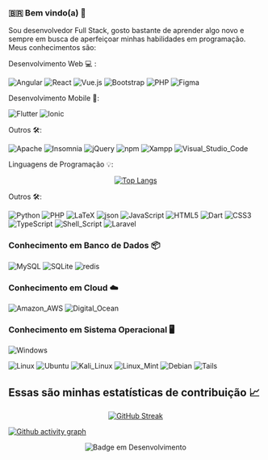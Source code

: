 ### :brazil: Bem vindo(a) 👋

Sou desenvolvedor Full Stack, gosto bastante de aprender algo novo e sempre em busca de aperfeiçoar minhas habilidades em programação.
Meus conhecimentos são: 

Desenvolvimento Web :computer: :

![Angular](https://img.shields.io/badge/Angular-DD0031?style=for-the-badge&logo=angular&logoColor=white)
![React](https://img.shields.io/badge/React-20232A?style=for-the-badge&logo=react&logoColor=61DAFB)
![Vue.js](https://img.shields.io/badge/Vue.js-35495E?style=for-the-badge&logo=vuedotjs&logoColor=4FC08D)
![Bootstrap](https://img.shields.io/badge/Bootstrap-563D7C?style=for-the-badge&logo=bootstrap&logoColor=white)
![PHP](https://img.shields.io/badge/PHP-777BB4?style=for-the-badge&logo=php&logoColor=white)
![Figma](https://img.shields.io/badge/Figma-F24E1E?style=for-the-badge&logo=figma&logoColor=white)

Desenvolvimento Mobile :iphone::

![Flutter](https://img.shields.io/badge/Flutter-02569B?style=for-the-badge&logo=flutter&logoColor=white)
![Ionic](https://img.shields.io/badge/Ionic-3880FF?style=for-the-badge&logo=ionic&logoColor=white)

Outros :hammer_and_wrench::

![Apache](https://img.shields.io/badge/Apache-D22128?style=for-the-badge&logo=Apache&logoColor=white)
![Insomnia](https://img.shields.io/badge/Insomnia-5849be?style=for-the-badge&logo=Insomnia&logoColor=white)
![jQuery](https://img.shields.io/badge/jQuery-0769AD?style=for-the-badge&logo=jquery&logoColor=white)
![npm](https://img.shields.io/badge/npm-CB3837?style=for-the-badge&logo=npm&logoColor=white)
![Xampp](https://img.shields.io/badge/Xampp-F37623?style=for-the-badge&logo=xampp&logoColor=white)
![Visual_Studio_Code](https://img.shields.io/badge/Visual_Studio_Code-0078D4?style=for-the-badge&logo=visual%20studio%20code&logoColor=white)


Linguagens de Programação :bulb::

<div align="center">
  
[![Top Langs](https://github-readme-stats.vercel.app/api/top-langs/?username=anuraghazra&langs_count=10&layout=compact&theme=chartreuse-dark)](https://github.com/anuraghazra/github-readme-stats)

</div>

Outros :hammer_and_wrench::

![Python](https://img.shields.io/badge/Python-FFD43B?style=for-the-badge&logo=python&logoColor=darkgreen)
![PHP](https://img.shields.io/badge/PHP-777BB4?style=for-the-badge&logo=php&logoColor=white)
![LaTeX](https://img.shields.io/badge/LaTeX-47A141?style=for-the-badge&logo=LaTeX&logoColor=white)
![json](https://img.shields.io/badge/json-5E5C5C?style=for-the-badge&logo=json&logoColor=white)
![JavaScript](https://img.shields.io/badge/JavaScript-323330?style=for-the-badge&logo=javascript&logoColor=F7DF1E)
![HTML5](https://img.shields.io/badge/HTML5-E34F26?style=for-the-badge&logo=html5&logoColor=white)
![Dart](https://img.shields.io/badge/Dart-0175C2?style=for-the-badge&logo=dart&logoColor=white)
![CSS3](https://img.shields.io/badge/CSS3-1572B6?style=for-the-badge&logo=css3&logoColor=white)
![TypeScript](https://img.shields.io/badge/TypeScript-007ACC?style=for-the-badge&logo=typescript&logoColor=white)
![Shell_Script](https://img.shields.io/badge/Shell_Script-121011?style=for-the-badge&logo=gnu-bash&logoColor=white)
![Laravel](https://img.shields.io/badge/Laravel-FF2D20?style=for-the-badge&logo=laravel&logoColor=white)

### **Conhecimento em Banco de Dados :package:**

![MySQL](https://img.shields.io/badge/MySQL-005C84?style=for-the-badge&logo=mysql&logoColor=white)
![SQLite](https://img.shields.io/badge/SQLite-07405E?style=for-the-badge&logo=sqlite&logoColor=white)
![redis](https://img.shields.io/badge/redis-%23DD0031.svg?&style=for-the-badge&logo=redis&logoColor=white)


### **Conhecimento em Cloud :cloud:**

![Amazon_AWS](https://img.shields.io/badge/Amazon_AWS-FF9900?style=for-the-badge&logo=amazonaws&logoColor=white)
![Digital_Ocean](https://img.shields.io/badge/Digital_Ocean-0080FF?style=for-the-badge&logo=DigitalOcean&logoColor=white)

### **Conhecimento em Sistema Operacional :desktop_computer:** 

![Windows](https://img.shields.io/badge/Windows-0078D6?style=for-the-badge&logo=windows&logoColor=white)

![Linux](https://img.shields.io/badge/Linux-FCC624?style=for-the-badge&logo=linux&logoColor=black)
![Ubuntu](https://img.shields.io/badge/Ubuntu-E95420?style=for-the-badge&logo=ubuntu&logoColor=white)
![Kali_Linux](https://img.shields.io/badge/Kali_Linux-557C94?style=for-the-badge&logo=kali-linux&logoColor=white)
![Linux_Mint](https://img.shields.io/badge/Linux_Mint-87CF3E?style=for-the-badge&logo=linux-mint&logoColor=white)
![Debian](https://img.shields.io/badge/Debian-A81D33?style=for-the-badge&logo=debian&logoColor=white)
![Tails](https://img.shields.io/badge/Tails%20-56347C?&style=for-the-badge&logo=tails&logoColor=white)




## Essas são minhas estatísticas de contribuição :chart_with_upwards_trend:

<!--![GitHub stats](https://github-readme-stats.vercel.app/api?username=crysleiferreira&show_icons=true&theme=chartreuse-dark) 
-->

<div align="center">
  
[![GitHub Streak](http://github-readme-streak-stats.herokuapp.com?user=crysleiferreira&theme=dark&hide_border=true&date_format=M%20j%5B%2C%20Y%5D)](https://git.io/streak-stats) 
  
</div>

[![Github activity graph](https://activity-graph.herokuapp.com/graph?username=crysleiferreira&theme=react-dark)](https://github.com/crysleiferreira/github-readme-activity-graph)
  



<div align="center">
  
![Badge em Desenvolvimento](http://img.shields.io/static/v1?label=STATUS&message=EM%20DESENVOLVIMENTO&color=GREEN&style=for-the-badge) 
 
</div>
